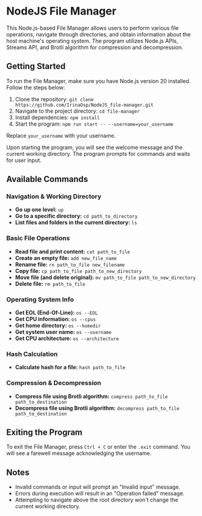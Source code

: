 # NodeJS File Manager

This Node.js-based File Manager allows users to perform various file operations, navigate through directories, and obtain information about the host machine's operating system. The program utilizes Node.js APIs, Streams API, and Brotli algorithm for compression and decompression.

## Getting Started

To run the File Manager, make sure you have Node.js version 20 installed. Follow the steps below:

1. Clone the repository: `git clone https://github.com/IrinaOsp/NodeJS_file-manager.git`
2. Navigate to the project directory: `cd file-manager`
3. Install dependencies: `npm install`
4. Start the program: `npm run start -- --username=your_username`

Replace `your_username` with your username.

Upon starting the program, you will see the welcome message and the current working directory. The program prompts for commands and waits for user input.

## Available Commands

### Navigation & Working Directory

- **Go up one level:** `up`
- **Go to a specific directory:** `cd path_to_directory`
- **List files and folders in the current directory:** `ls`

### Basic File Operations

- **Read file and print content:** `cat path_to_file`
- **Create an empty file:** `add new_file_name`
- **Rename file:** `rn path_to_file new_filename`
- **Copy file:** `cp path_to_file path_to_new_directory`
- **Move file (and delete original):** `mv path_to_file path_to_new_directory`
- **Delete file:** `rm path_to_file`

### Operating System Info

- **Get EOL (End-Of-Line):** `os --EOL`
- **Get CPU information:** `os --cpus`
- **Get home directory:** `os --homedir`
- **Get system user name:** `os --username`
- **Get CPU architecture:** `os --architecture`

### Hash Calculation

- **Calculate hash for a file:** `hash path_to_file`

### Compression & Decompression

- **Compress file using Brotli algorithm:** `compress path_to_file path_to_destination`
- **Decompress file using Brotli algorithm:** `decompress path_to_file path_to_destination`

## Exiting the Program

To exit the File Manager, press `Ctrl + C` or enter the `.exit` command. You will see a farewell message acknowledging the username.


## Notes

- Invalid commands or input will prompt an "Invalid input" message.
- Errors during execution will result in an "Operation failed" message.
- Attempting to navigate above the root directory won't change the current working directory.
